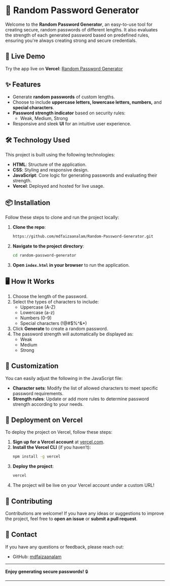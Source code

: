 
# 🔐 Random Password Generator

Welcome to the **Random Password Generator**, an easy-to-use tool for creating secure, random passwords of different lengths. It also evaluates the strength of each generated password based on predefined rules, ensuring you're always creating strong and secure credentials.


## 🚀 Live Demo

Try the app live on **Vercel**: [Random Password Generator](https://random-password-generator-six-nu.vercel.app/)

## ✨ Features

- Generate **random passwords** of custom lengths.
- Choose to include **uppercase letters, lowercase letters, numbers,** and **special characters**.
- **Password strength indicator** based on security rules:
  - Weak, Medium, Strong
- Responsive and sleek **UI** for an intuitive user experience.
  
## 🛠️ Technology Used

This project is built using the following technologies:

- **HTML**: Structure of the application.
- **CSS**: Styling and responsive design.
- **JavaScript**: Core logic for generating passwords and evaluating their strength.
- **Vercel**: Deployed and hosted for live usage.

## 📦 Installation

Follow these steps to clone and run the project locally:

1. **Clone the repo**:
   ```bash
   https://github.com/mdfaizaanalam/Random-Password-Generator.git
   ```
2. **Navigate to the project directory**:
   ```bash
   cd random-password-generator
   ```
3. **Open `index.html` in your browser** to run the application.

## 🖥️ How It Works

1. Choose the length of the password.
2. Select the types of characters to include: 
   - Uppercase (A-Z)
   - Lowercase (a-z)
   - Numbers (0-9)
   - Special characters (!@#$%^&*)
3. Click **Generate** to create a random password.
4. The password strength will automatically be displayed as:
   - Weak
   - Medium
   - Strong

## 🔧 Customization

You can easily adjust the following in the JavaScript file:

- **Character sets**: Modify the list of allowed characters to meet specific password requirements.
- **Strength rules**: Update or add more rules to determine password strength according to your needs.

## 🚀 Deployment on Vercel

To deploy the project on Vercel, follow these steps:

1. **Sign up for a Vercel account** at [vercel.com](https://vercel.com/).
2. **Install the Vercel CLI** (if you haven’t):
   ```bash
   npm install -g vercel
   ```
3. **Deploy the project**:
   ```bash
   vercel
   ```
4. The project will be live on your Vercel account under a custom URL!

## 🤝 Contributing

Contributions are welcome! If you have any ideas or suggestions to improve the project, feel free to **open an issue** or **submit a pull request**.

## 📧 Contact

If you have any questions or feedback, please reach out:

- GitHub: [mdfaizaanalam](https://github.com/mdfaizaanalam)

---

**Enjoy generating secure passwords!** 🔒

---
